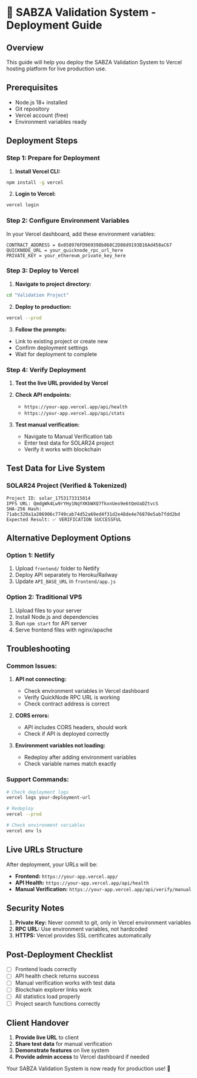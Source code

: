 # 🚀 SABZA Validation System - Deployment Guide

## Overview
This guide will help you deploy the SABZA Validation System to Vercel hosting platform for live production use.

## Prerequisites
- Node.js 18+ installed
- Git repository
- Vercel account (free)
- Environment variables ready

## Deployment Steps

### Step 1: Prepare for Deployment

1. **Install Vercel CLI:**
```bash
npm install -g vercel
```

2. **Login to Vercel:**
```bash
vercel login
```

### Step 2: Configure Environment Variables

In your Vercel dashboard, add these environment variables:

```
CONTRACT_ADDRESS = 0x058976FD969398b868C2D88d9193B16Ad458aC67
QUICKNODE_URL = your_quicknode_rpc_url_here
PRIVATE_KEY = your_ethereum_private_key_here
```

### Step 3: Deploy to Vercel

1. **Navigate to project directory:**
```bash
cd "Validation Project"
```

2. **Deploy to production:**
```bash
vercel --prod
```

3. **Follow the prompts:**
- Link to existing project or create new
- Confirm deployment settings
- Wait for deployment to complete

### Step 4: Verify Deployment

1. **Test the live URL provided by Vercel**
2. **Check API endpoints:**
   - `https://your-app.vercel.app/api/health`
   - `https://your-app.vercel.app/api/stats`

3. **Test manual verification:**
   - Navigate to Manual Verification tab
   - Enter test data for SOLAR24 project
   - Verify it works with blockchain

## Test Data for Live System

### SOLAR24 Project (Verified & Tokenized)
```
Project ID: solar_1753173315014
IPFS URL: QmdgWk4Lw9rYHy1NqYXKbWXQ7fkxnUeo9e6tQeUaDZtvcS
SHA-256 Hash: 71abc320a1a206906c7749cab74d52a69ed4f31d2e48de4e76870e5ab7fdd2bd
Expected Result: ✅ VERIFICATION SUCCESSFUL
```

## Alternative Deployment Options

### Option 1: Netlify
1. Upload `frontend/` folder to Netlify
2. Deploy API separately to Heroku/Railway
3. Update `API_BASE_URL` in `frontend/app.js`

### Option 2: Traditional VPS
1. Upload files to your server
2. Install Node.js and dependencies
3. Run `npm start` for API server
4. Serve frontend files with nginx/apache

## Troubleshooting

### Common Issues:

1. **API not connecting:**
   - Check environment variables in Vercel dashboard
   - Verify QuickNode RPC URL is working
   - Check contract address is correct

2. **CORS errors:**
   - API includes CORS headers, should work
   - Check if API is deployed correctly

3. **Environment variables not loading:**
   - Redeploy after adding environment variables
   - Check variable names match exactly

### Support Commands:

```bash
# Check deployment logs
vercel logs your-deployment-url

# Redeploy
vercel --prod

# Check environment variables
vercel env ls
```

## Live URLs Structure

After deployment, your URLs will be:
- **Frontend:** `https://your-app.vercel.app/`
- **API Health:** `https://your-app.vercel.app/api/health`
- **Manual Verification:** `https://your-app.vercel.app/api/verify/manual`

## Security Notes

1. **Private Key:** Never commit to git, only in Vercel environment variables
2. **RPC URL:** Use environment variables, not hardcoded
3. **HTTPS:** Vercel provides SSL certificates automatically

## Post-Deployment Checklist

- [ ] Frontend loads correctly
- [ ] API health check returns success
- [ ] Manual verification works with test data
- [ ] Blockchain explorer links work
- [ ] All statistics load properly
- [ ] Project search functions correctly

## Client Handover

1. **Provide live URL** to client
2. **Share test data** for manual verification
3. **Demonstrate features** on live system
4. **Provide admin access** to Vercel dashboard if needed

Your SABZA Validation System is now ready for production use! 🎉 